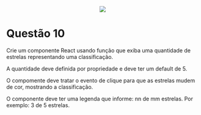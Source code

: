 <p align="center">
    <img src="https://www.infnet.edu.br/infnet/wp-content/themes/infnet.homepage//assets/img/LogoInfnetRodape.png"/>
</p>

# Questão 10

Crie um componente React usando função que exiba uma quantidade de estrelas representando uma classificação. 

A quantidade deve definida por propriedade e deve ter um default de 5.

O compomente deve tratar o evento de clique para que as estrelas mudem de cor, mostrando a classificação.

O componente deve ter uma legenda que informe: nn de mm estrelas. Por exemplo: 3 de 5 estrelas.